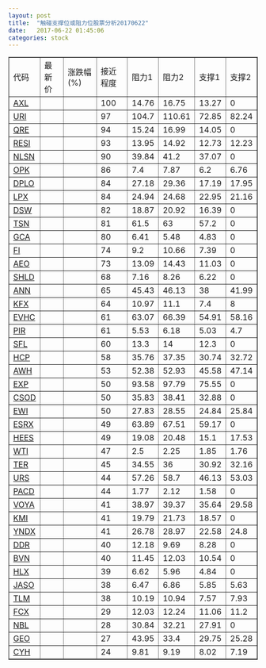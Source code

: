 ```yaml
---
layout: post
title:  "触碰支撑位或阻力位股票分析20170622"
date:   2017-06-22 01:45:06
categories: stock
---
```

<script type="text/javascript">
var stockList = []
stockList.push('gb_axl');
stockList.push('gb_uri');
stockList.push('gb_qre');
stockList.push('gb_resi');
stockList.push('gb_nlsn');
stockList.push('gb_opk');
stockList.push('gb_dplo');
stockList.push('gb_lpx');
stockList.push('gb_dsw');
stockList.push('gb_tsn');
stockList.push('gb_gca');
stockList.push('gb_fi');
stockList.push('gb_aeo');
stockList.push('gb_shld');
stockList.push('gb_ann');
stockList.push('gb_kfx');
stockList.push('gb_evhc');
stockList.push('gb_pir');
stockList.push('gb_sfl');
stockList.push('gb_hcp');
stockList.push('gb_awh');
stockList.push('gb_exp');
stockList.push('gb_csod');
stockList.push('gb_ewi');
stockList.push('gb_esrx');
stockList.push('gb_hees');
stockList.push('gb_wti');
stockList.push('gb_ter');
stockList.push('gb_urs');
stockList.push('gb_pacd');
stockList.push('gb_voya');
stockList.push('gb_kmi');
stockList.push('gb_yndx');
stockList.push('gb_ddr');
stockList.push('gb_bvn');
stockList.push('gb_hlx');
stockList.push('gb_jaso');
stockList.push('gb_tlm');
stockList.push('gb_fcx');
stockList.push('gb_nbl');
stockList.push('gb_geo');
stockList.push('gb_cyh');
</script>
<table border="1">
 <tr>
 <td>代码</td>
 <td>最新价</td>
 <td>涨跌幅(%)</td>
 <td>接近程度</td>
 <td>阻力1</td>
 <td>阻力2</td>
 <td>支撑1</td>
 <td>支撑2</td>
</tr>
  <tr id="axl" class="red">
  <td><a href="http://stock.finance.sina.com.cn/usstock/quotes/AXL.html" target="_blank">AXL</a></td><td></td><td></td><td>100</td><td>14.76</td><td>16.75</td><td>13.27</td><td>0</td></tr>
  <tr id="uri" class="red">
  <td><a href="http://stock.finance.sina.com.cn/usstock/quotes/URI.html" target="_blank">URI</a></td><td></td><td></td><td>97</td><td>104.7</td><td>110.61</td><td>72.85</td><td>82.24</td></tr>
  <tr id="qre" class="red">
  <td><a href="http://stock.finance.sina.com.cn/usstock/quotes/QRE.html" target="_blank">QRE</a></td><td></td><td></td><td>94</td><td>15.24</td><td>16.99</td><td>14.05</td><td>0</td></tr>
  <tr id="resi" class="green">
  <td><a href="http://stock.finance.sina.com.cn/usstock/quotes/RESI.html" target="_blank">RESI</a></td><td></td><td></td><td>93</td><td>13.95</td><td>14.92</td><td>12.73</td><td>12.23</td></tr>
  <tr id="nlsn" class="green">
  <td><a href="http://stock.finance.sina.com.cn/usstock/quotes/NLSN.html" target="_blank">NLSN</a></td><td></td><td></td><td>90</td><td>39.84</td><td>41.2</td><td>37.07</td><td>0</td></tr>
  <tr id="opk" class="green">
  <td><a href="http://stock.finance.sina.com.cn/usstock/quotes/OPK.html" target="_blank">OPK</a></td><td></td><td></td><td>86</td><td>7.4</td><td>7.87</td><td>6.2</td><td>6.76</td></tr>
  <tr id="dplo" class="green">
  <td><a href="http://stock.finance.sina.com.cn/usstock/quotes/DPLO.html" target="_blank">DPLO</a></td><td></td><td></td><td>84</td><td>27.18</td><td>29.36</td><td>17.19</td><td>17.95</td></tr>
  <tr id="lpx" class="red">
  <td><a href="http://stock.finance.sina.com.cn/usstock/quotes/LPX.html" target="_blank">LPX</a></td><td></td><td></td><td>84</td><td>24.94</td><td>24.68</td><td>22.95</td><td>21.16</td></tr>
  <tr id="dsw" class="green">
  <td><a href="http://stock.finance.sina.com.cn/usstock/quotes/DSW.html" target="_blank">DSW</a></td><td></td><td></td><td>82</td><td>18.87</td><td>20.92</td><td>16.39</td><td>0</td></tr>
  <tr id="tsn" class="red">
  <td><a href="http://stock.finance.sina.com.cn/usstock/quotes/TSN.html" target="_blank">TSN</a></td><td></td><td></td><td>81</td><td>61.5</td><td>63</td><td>57.2</td><td>0</td></tr>
  <tr id="gca" class="green">
  <td><a href="http://stock.finance.sina.com.cn/usstock/quotes/GCA.html" target="_blank">GCA</a></td><td></td><td></td><td>80</td><td>6.41</td><td>5.48</td><td>4.83</td><td>0</td></tr>
  <tr id="fi" class="green">
  <td><a href="http://stock.finance.sina.com.cn/usstock/quotes/FI.html" target="_blank">FI</a></td><td></td><td></td><td>74</td><td>9.2</td><td>10.66</td><td>7.39</td><td>0</td></tr>
  <tr id="aeo" class="green">
  <td><a href="http://stock.finance.sina.com.cn/usstock/quotes/AEO.html" target="_blank">AEO</a></td><td></td><td></td><td>73</td><td>13.09</td><td>14.43</td><td>11.03</td><td>0</td></tr>
  <tr id="shld" class="green">
  <td><a href="http://stock.finance.sina.com.cn/usstock/quotes/SHLD.html" target="_blank">SHLD</a></td><td></td><td></td><td>68</td><td>7.16</td><td>8.26</td><td>6.22</td><td>0</td></tr>
  <tr id="ann" class="red">
  <td><a href="http://stock.finance.sina.com.cn/usstock/quotes/ANN.html" target="_blank">ANN</a></td><td></td><td></td><td>65</td><td>45.43</td><td>46.13</td><td>38</td><td>41.99</td></tr>
  <tr id="kfx" class="green">
  <td><a href="http://stock.finance.sina.com.cn/usstock/quotes/KFX.html" target="_blank">KFX</a></td><td></td><td></td><td>64</td><td>10.97</td><td>11.1</td><td>7.4</td><td>8</td></tr>
  <tr id="evhc" class="green">
  <td><a href="http://stock.finance.sina.com.cn/usstock/quotes/EVHC.html" target="_blank">EVHC</a></td><td></td><td></td><td>61</td><td>63.07</td><td>66.39</td><td>54.91</td><td>58.16</td></tr>
  <tr id="pir" class="green">
  <td><a href="http://stock.finance.sina.com.cn/usstock/quotes/PIR.html" target="_blank">PIR</a></td><td></td><td></td><td>61</td><td>5.53</td><td>6.18</td><td>5.03</td><td>4.7</td></tr>
  <tr id="sfl" class="green">
  <td><a href="http://stock.finance.sina.com.cn/usstock/quotes/SFL.html" target="_blank">SFL</a></td><td></td><td></td><td>60</td><td>13.3</td><td>14</td><td>12.3</td><td>0</td></tr>
  <tr id="hcp" class="green">
  <td><a href="http://stock.finance.sina.com.cn/usstock/quotes/HCP.html" target="_blank">HCP</a></td><td></td><td></td><td>58</td><td>35.76</td><td>37.35</td><td>30.74</td><td>32.72</td></tr>
  <tr id="awh" class="red">
  <td><a href="http://stock.finance.sina.com.cn/usstock/quotes/AWH.html" target="_blank">AWH</a></td><td></td><td></td><td>53</td><td>52.38</td><td>52.93</td><td>45.58</td><td>47.14</td></tr>
  <tr id="exp" class="red">
  <td><a href="http://stock.finance.sina.com.cn/usstock/quotes/EXP.html" target="_blank">EXP</a></td><td></td><td></td><td>50</td><td>93.58</td><td>97.79</td><td>75.55</td><td>0</td></tr>
  <tr id="csod" class="red">
  <td><a href="http://stock.finance.sina.com.cn/usstock/quotes/CSOD.html" target="_blank">CSOD</a></td><td></td><td></td><td>50</td><td>35.83</td><td>38.41</td><td>32.88</td><td>0</td></tr>
  <tr id="ewi" class="red">
  <td><a href="http://stock.finance.sina.com.cn/usstock/quotes/EWI.html" target="_blank">EWI</a></td><td></td><td></td><td>50</td><td>27.83</td><td>28.55</td><td>24.84</td><td>25.84</td></tr>
  <tr id="esrx" class="green">
  <td><a href="http://stock.finance.sina.com.cn/usstock/quotes/ESRX.html" target="_blank">ESRX</a></td><td></td><td></td><td>49</td><td>63.89</td><td>67.51</td><td>59.17</td><td>0</td></tr>
  <tr id="hees" class="green">
  <td><a href="http://stock.finance.sina.com.cn/usstock/quotes/HEES.html" target="_blank">HEES</a></td><td></td><td></td><td>49</td><td>19.08</td><td>20.48</td><td>15.1</td><td>17.53</td></tr>
  <tr id="wti" class="green">
  <td><a href="http://stock.finance.sina.com.cn/usstock/quotes/WTI.html" target="_blank">WTI</a></td><td></td><td></td><td>47</td><td>2.5</td><td>2.25</td><td>1.85</td><td>1.76</td></tr>
  <tr id="ter" class="green">
  <td><a href="http://stock.finance.sina.com.cn/usstock/quotes/TER.html" target="_blank">TER</a></td><td></td><td></td><td>45</td><td>34.55</td><td>36</td><td>30.92</td><td>32.16</td></tr>
  <tr id="urs" class="green">
  <td><a href="http://stock.finance.sina.com.cn/usstock/quotes/URS.html" target="_blank">URS</a></td><td></td><td></td><td>44</td><td>57.26</td><td>58.7</td><td>46.13</td><td>53.03</td></tr>
  <tr id="pacd" class="red">
  <td><a href="http://stock.finance.sina.com.cn/usstock/quotes/PACD.html" target="_blank">PACD</a></td><td></td><td></td><td>44</td><td>1.77</td><td>2.12</td><td>1.58</td><td>0</td></tr>
  <tr id="voya" class="green">
  <td><a href="http://stock.finance.sina.com.cn/usstock/quotes/VOYA.html" target="_blank">VOYA</a></td><td></td><td></td><td>41</td><td>38.97</td><td>39.37</td><td>35.64</td><td>29.58</td></tr>
  <tr id="kmi" class="green">
  <td><a href="http://stock.finance.sina.com.cn/usstock/quotes/KMI.html" target="_blank">KMI</a></td><td></td><td></td><td>41</td><td>19.79</td><td>21.73</td><td>18.57</td><td>0</td></tr>
  <tr id="yndx" class="red">
  <td><a href="http://stock.finance.sina.com.cn/usstock/quotes/YNDX.html" target="_blank">YNDX</a></td><td></td><td></td><td>41</td><td>26.78</td><td>28.97</td><td>22.58</td><td>24.8</td></tr>
  <tr id="ddr" class="green">
  <td><a href="http://stock.finance.sina.com.cn/usstock/quotes/DDR.html" target="_blank">DDR</a></td><td></td><td></td><td>40</td><td>12.18</td><td>9.69</td><td>8.28</td><td>0</td></tr>
  <tr id="bvn" class="green">
  <td><a href="http://stock.finance.sina.com.cn/usstock/quotes/BVN.html" target="_blank">BVN</a></td><td></td><td></td><td>40</td><td>11.45</td><td>12.03</td><td>10.54</td><td>0</td></tr>
  <tr id="hlx" class="green">
  <td><a href="http://stock.finance.sina.com.cn/usstock/quotes/HLX.html" target="_blank">HLX</a></td><td></td><td></td><td>39</td><td>6.62</td><td>5.96</td><td>4.84</td><td>0</td></tr>
  <tr id="jaso" class="red">
  <td><a href="http://stock.finance.sina.com.cn/usstock/quotes/JASO.html" target="_blank">JASO</a></td><td></td><td></td><td>38</td><td>6.47</td><td>6.86</td><td>5.85</td><td>5.63</td></tr>
  <tr id="tlm" class="green">
  <td><a href="http://stock.finance.sina.com.cn/usstock/quotes/TLM.html" target="_blank">TLM</a></td><td></td><td></td><td>38</td><td>10.19</td><td>10.94</td><td>7.57</td><td>7.93</td></tr>
  <tr id="fcx" class="green">
  <td><a href="http://stock.finance.sina.com.cn/usstock/quotes/FCX.html" target="_blank">FCX</a></td><td></td><td></td><td>29</td><td>12.03</td><td>12.24</td><td>11.06</td><td>11.2</td></tr>
  <tr id="nbl" class="green">
  <td><a href="http://stock.finance.sina.com.cn/usstock/quotes/NBL.html" target="_blank">NBL</a></td><td></td><td></td><td>28</td><td>30.84</td><td>32.21</td><td>27.91</td><td>0</td></tr>
  <tr id="geo" class="green">
  <td><a href="http://stock.finance.sina.com.cn/usstock/quotes/GEO.html" target="_blank">GEO</a></td><td></td><td></td><td>27</td><td>43.95</td><td>33.4</td><td>29.75</td><td>25.28</td></tr>
  <tr id="cyh" class="red">
  <td><a href="http://stock.finance.sina.com.cn/usstock/quotes/CYH.html" target="_blank">CYH</a></td><td></td><td></td><td>24</td><td>9.81</td><td>9.19</td><td>8.02</td><td>7.19</td></tr>
</table>
